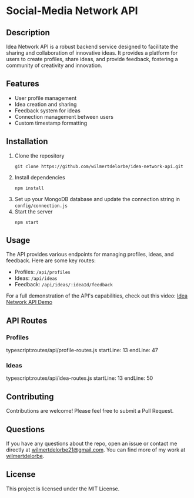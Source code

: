 # Social-Media Network API

## Description

Idea Network API is a robust backend service designed to facilitate the sharing and collaboration of innovative ideas. It provides a platform for users to create profiles, share ideas, and provide feedback, fostering a community of creativity and innovation.

## Features

- User profile management
- Idea creation and sharing
- Feedback system for ideas
- Connection management between users
- Custom timestamp formatting

## Installation

1. Clone the repository
   ```
   git clone https://github.com/wilmertdelorbe/idea-network-api.git
   ```
2. Install dependencies
   ```
   npm install
   ```
3. Set up your MongoDB database and update the connection string in `config/connection.js`
4. Start the server
   ```
   npm start
   ```

## Usage

The API provides various endpoints for managing profiles, ideas, and feedback. Here are some key routes:

- Profiles: `/api/profiles`
- Ideas: `/api/ideas`
- Feedback: `/api/ideas/:ideaId/feedback`

For a full demonstration of the API's capabilities, check out this video:
[Idea Network API Demo](https://youtu.be/eYE89nFB3LA?si=cv_Rqaerm59B9Yqd)

## API Routes

### Profiles
typescript:routes/api/profile-routes.js
startLine: 13
endLine: 47
### Ideas
typescript:routes/api/idea-routes.js
startLine: 13
endLine: 50

## Contributing

Contributions are welcome! Please feel free to submit a Pull Request.

## Questions

If you have any questions about the repo, open an issue or contact me directly at wilmertdelorbe21@gmail.com. You can find more of my work at [wilmertdelorbe](https://github.com/wilmertdelorbe).

## License

This project is licensed under the MIT License.